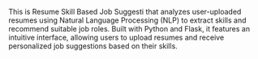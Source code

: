 This is Resume Skill Based Job Suggesti that analyzes user-uploaded resumes using Natural Language Processing (NLP) to extract skills and recommend suitable job roles. Built with Python and Flask, it features an intuitive interface, allowing users to upload resumes and receive personalized job suggestions based on their skills. 
